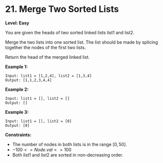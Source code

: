 # 21. Merge Two Sorted Lists
**Level: Easy**

You are given the heads of two sorted linked lists list1 and list2.

Merge the two lists into one sorted list. The list should be made by splicing together the nodes of the first two lists.

Return the head of the merged linked list.

**Example 1:**

```
Input: list1 = [1,2,4], list2 = [1,3,4]
Output: [1,1,2,3,4,4]
```

**Example 2:**
```
Input: list1 = [], list2 = []
Output: []
```

**Example 3:**
```
Input: list1 = [], list2 = [0]
Output: [0]
```
 
**Constraints:**
* The number of nodes in both lists is in the range $[0, 50]$.
* $-100 <= Node.val <= 100$
* Both $list1$ and $list2$ are sorted in non-decreasing order.